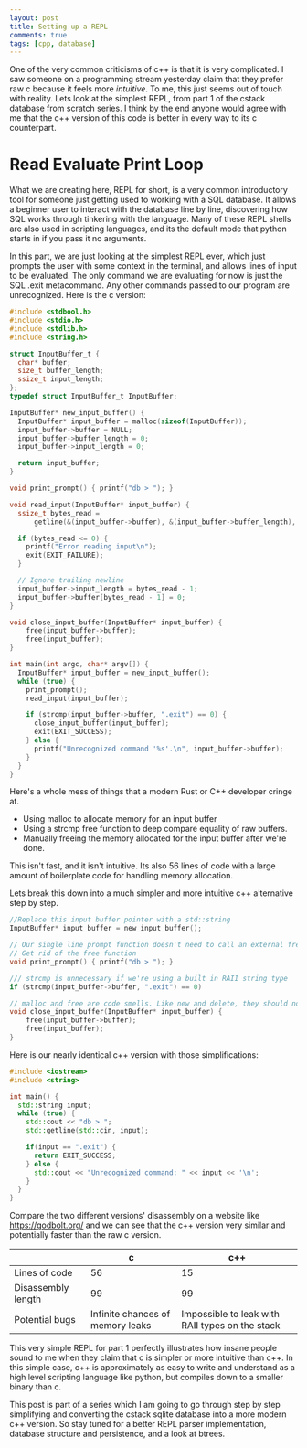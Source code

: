 ```yaml
---
layout: post
title: Setting up a REPL
comments: true
tags: [cpp, database]
---
```


One of the very common criticisms of c++ is that it is very complicated. I saw someone on a programming stream yesterday claim that they prefer raw c because it feels more *intuitive*. To me, this just seems out of touch with reality. Lets look at the simplest REPL, from part 1 of the cstack database from scratch series. I think by the end anyone would agree with me that the c++ version of this code is better in every way to its c counterpart.

# Read Evaluate Print Loop

What we are creating here, REPL for short, is a very common introductory tool for someone just getting used to working with a SQL database. It allows a beginner user to interact with the database line by line, discovering how SQL works through tinkering with the language. Many of these REPL shells are also used in scripting languages, and its the default mode that python starts in if you pass it no arguments.

In this part, we are just looking at the simplest REPL ever, which just prompts the user with some context in the terminal, and allows lines of input to be evaluated. The only command we are evaluating for now is just the SQL .exit metacommand. Any other commands passed to our program are unrecognized. Here is the c version:

```c
#include <stdbool.h>
#include <stdio.h>
#include <stdlib.h>
#include <string.h>

struct InputBuffer_t {
  char* buffer;
  size_t buffer_length;
  ssize_t input_length;
};
typedef struct InputBuffer_t InputBuffer;

InputBuffer* new_input_buffer() {
  InputBuffer* input_buffer = malloc(sizeof(InputBuffer));
  input_buffer->buffer = NULL;
  input_buffer->buffer_length = 0;
  input_buffer->input_length = 0;

  return input_buffer;
}

void print_prompt() { printf("db > "); }

void read_input(InputBuffer* input_buffer) {
  ssize_t bytes_read =
      getline(&(input_buffer->buffer), &(input_buffer->buffer_length), stdin);

  if (bytes_read <= 0) {
    printf("Error reading input\n");
    exit(EXIT_FAILURE);
  }

  // Ignore trailing newline
  input_buffer->input_length = bytes_read - 1;
  input_buffer->buffer[bytes_read - 1] = 0;
}

void close_input_buffer(InputBuffer* input_buffer) {
    free(input_buffer->buffer);
    free(input_buffer);
}

int main(int argc, char* argv[]) {
  InputBuffer* input_buffer = new_input_buffer();
  while (true) {
    print_prompt();
    read_input(input_buffer);

    if (strcmp(input_buffer->buffer, ".exit") == 0) {
      close_input_buffer(input_buffer);
      exit(EXIT_SUCCESS);
    } else {
      printf("Unrecognized command '%s'.\n", input_buffer->buffer);
    }
  }
}
```

Here's a whole mess of things that a modern Rust or C++ developer cringe at.
- Using malloc to allocate memory for an input buffer
- Using a strcmp free function to deep compare equality of raw buffers.
- Manually freeing the memory allocated for the input buffer after we're done.

This isn't fast, and it isn't intuitive. Its also 56 lines of code with a large amount of boilerplate code for handling memory allocation. 

Lets break this down into a much simpler and more intuitive c++ alternative step by step.

```c
//Replace this input buffer pointer with a std::string
InputBuffer* input_buffer = new_input_buffer();
```
```c
// Our single line prompt function doesn't need to call an external free function
// Get rid of the free function 
void print_prompt() { printf("db > "); }
```
```c
/// strcmp is unnecessary if we're using a built in RAII string type
if (strcmp(input_buffer->buffer, ".exit") == 0)
```
```c
// malloc and free are code smells. Like new and delete, they should not exist in modern c++ code.
void close_input_buffer(InputBuffer* input_buffer) {
    free(input_buffer->buffer);
    free(input_buffer);
}
```

Here is our nearly identical c++ version with those simplifications:
```c++
#include <iostream>
#include <string>

int main() {
  std::string input;
  while (true) {
    std::cout << "db > ";
    std::getline(std::cin, input);

    if(input == ".exit") {
      return EXIT_SUCCESS;
    } else {
      std::cout << "Unrecognized command: " << input << '\n';
    }
  }
}
```

Compare the two different versions' disassembly on a website like https://godbolt.org/ and we can see that the c++ version very similar and potentially faster than the raw c version.

|                    | c                                | c++                                             |
|--------------------|----------------------------------|-------------------------------------------------|
| Lines of code      |                               56 | 15                                              |
| Disassembly length | 99                               | 99                                              |
| Potential bugs     | Infinite chances of memory leaks | Impossible to leak with RAII types on the stack |

This very simple REPL for part 1 perfectly illustrates how insane people sound to me when they claim that c is simpler or more intuitive than c++. In this simple case, c++ is approximately as easy to write and understand as a high level scripting language like python, but compiles down to a smaller binary than c.

This post is part of a series which I am going to go through step by step simplifying and converting the cstack sqlite database into a more modern c++ version. So stay tuned for a better REPL parser implementation, database structure and persistence, and a look at btrees.